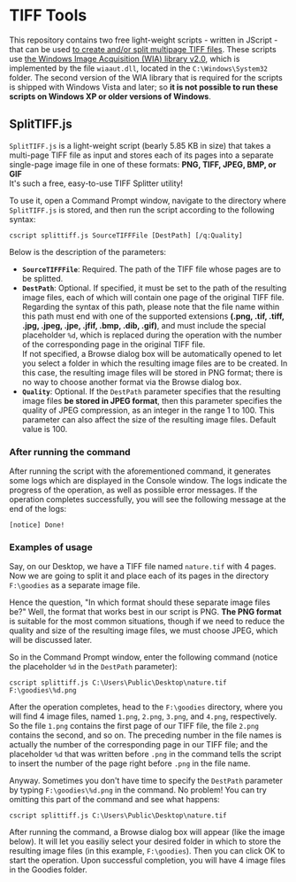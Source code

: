# TIFF Tools
This repository contains two free light-weight scripts - written in JScript - that can be used [to create and/or split multipage TIFF files](https://www.ilovefreesoftware.com/03/windows/image-photo/free-multipage-tiff-creator-to-create-multipage-tif-images.html). These scripts use [the Windows Image Acquisition (WIA) library v2.0](https://learn.microsoft.com/en-us/previous-versions/windows/desktop/wiaaut/-wiaaut-startpage), which is implemented by the file `wiaaut.dll`, located in the `C:\Windows\System32` folder. The second version of the WIA library that is required for the scripts is shipped with Windows Vista and later; so **it is not possible to run these scripts on Windows XP or older versions of Windows**.

## SplitTIFF.js
`SplitTIFF.js` is a light-weight script (bearly 5.85 KB in size) that takes a multi-page TIFF file as input and stores each of its pages into a separate single-page image file in one of these formats: **PNG, TIFF, JPEG, BMP, or GIF**  
It's such a free, easy-to-use TIFF Splitter utility!

To use it, open a Command Prompt window, navigate to the directory where `SplitTIFF.js` is stored, and then run the script  according to the following syntax:

    cscript splittiff.js SourceTIFFFile [DestPath] [/q:Quality]

Below is the description of the parameters:

- **`SourceTIFFFile`**: Required. The path of the TIFF file whose pages are to be splitted.
- **`DestPath`**: Optional. If specified, it must be set to the path of the resulting image files, each of which will contain one page of the original TIFF file. Regarding the syntax of this path, please note that the file name within this path must end with one of the supported extensions **(.png, .tif, .tiff, .jpg, .jpeg, .jpe, .jfif, .bmp, .dib, .gif)**, and must include the special placeholder `%d`, which is replaced during the operation with the number of the corresponding page in the original TIFF file.  
If not specified, a Browse dialog box will be automatically opened to let you select a folder in which the resulting image files are to be created. In this case, the resulting image files will be stored in PNG format; there is no way to choose another format via the Browse dialog box.
- **`Quality`**: Optional. If the `DestPath` parameter specifies that the resulting image files **be stored in JPEG format**, then this parameter specifies the quality of JPEG compression, as an integer in the range 1 to 100. This parameter can also affect the size of the resulting image files. Default value is 100.

### After running the command
After running the script with the aforementioned command, it generates some logs which are displayed in the Console window. The logs indicate the progress of the operation, as well as possible error messages. If the operation completes successfully, you will see the following message at the end of the logs:

    [notice] Done!

### Examples of usage
Say, on our Desktop, we have a TIFF file named `nature.tif` with 4 pages. Now we are going to split it and place each of its pages in the directory `F:\goodies` as a separate image file.

Hence the question, "In which format should these separate image files be?" Well, the format that works best in our script is PNG. **The PNG format** is suitable for the most common situations, though if we need to reduce the quality and size of the resulting image files, we must choose JPEG, which will be discussed later.

So in the Command Prompt window, enter the following command (notice the placeholder `%d` in the `DestPath` parameter):

    cscript splittiff.js C:\Users\Public\Desktop\nature.tif F:\goodies\%d.png

After the operation completes, head to the `F:\goodies` directory, where you will find 4 image files, named `1.png`, `2.png`, `3.png`, and `4.png`, respectively. So the file `1.png` contains the first page of our TIFF file, the file `2.png` contains the second, and so on. The preceding number in the file names is actually the number of the corresponding page in our TIFF file; and the placeholder `%d` that was written before `.png` in the command tells the script to insert the number of the page right before `.png` in the file name.

Anyway. Sometimes you don't have time to specify the `DestPath` parameter by typing `F:\goodies\%d.png` in the command. No problem! You can try omitting this part of the command and see what happens:

    cscript splittiff.js C:\Users\Public\Desktop\nature.tif

After running the command, a Browse dialog box will appear (like the image below). It will let you easiliy select your desired folder in which to store the resulting image files (in this example, `F:\goodies`). Then you can click OK to start the operation. Upon successful completion, you will have 4 image files in the Goodies folder.
